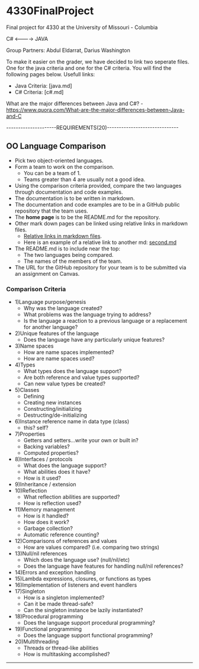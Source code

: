 # 4330FinalProject
Final project for 4330 at the University of Missouri - Columbia

C# <----> JAVA

Group Partners:
  Abdul Eldarrat,
  Darius Washington
  
  To make it easier on the grader, we have decided to link two seperate files. One for the java criteria and one for the C# criteria. You will find the following pages below.
Usefull links: 
- Java Criteria: [java.md]
- C# Criteria: [c#.md]

What are the major differences between Java and C#? - https://www.quora.com/What-are-the-major-differences-between-Java-and-C


---------------------REQUIREMENTS(20)------------------------------

## OO Language Comparison

* Pick two object-oriented languages.
* Form a team to work on the comparison.
  * You can be a team of 1.
  * Teams greater than 4 are usually not a good idea.
* Using the comparison criteria provided, compare the two languages
through documentation and code examples.
* The documentation is to be written in markdown.
* The documentation and code examples are to be in a
GitHub public repository that the team uses.
* The **home page** is to be the README.md for the repository.
* Other mark down pages can be linked using relative links in markdown files.
  * [Relative links in markdown files](https://github.com/blog/1395-relative-links-in-markup-files).
  * Here is an example of a relative link to another md: [second.md](second.md)
* The README.md is to include near the top:
    * The two languages being compared.
    * The names of the members of the team.
* The URL for the GitHub repository for your team is to be submitted via an assignment on Canvas.

### Comparison Criteria

* 1)Language purpose/genesis
  * Why was the language created?
  * What problems was the language trying to address?
  * Is the language a reaction to a previous language or a replacement for another language?
* 2)Unique features of the language
  * Does the language have any particularly unique features?
* 3)Name spaces
  * How are name spaces implemented?
  * How are name spaces used?
* 4)Types
    * What types does the language support?
    * Are both reference and value types supported?
    * Can new value types be created?
* 5)Classes
  * Defining
  * Creating new instances
  * Constructing/initializing
  * Destructing/de-initializing
* 6)Instance reference name in data type (class)
  * this?  self?
* 7)Properties
  * Getters and setters...write your own or built in?
  * Backing variables?
  * Computed properties?
* 8)Interfaces / protocols
  * What does the language support?
  * What abilities does it have?
  * How is it used?
* 9)Inheritance / extension
* 10)Reflection
  * What reflection abilities are supported?
  * How is reflection used?
* 11)Memory management
  * How is it handled?
  * How does it work?
  * Garbage collection?
  * Automatic reference counting?
* 12)Comparisons of references and values
  * How are values compared? (i.e. comparing two strings)
* 13)Null/nil references
  * Which does the language use? (null/nil/etc)
  * Does the language have features for handling null/nil references?
* 14)Errors and exception handling
* 15)Lambda expressions, closures, or functions as types
* 16)Implementation of listeners and event handlers
* 17)Singleton
  * How is a singleton implemented?
  * Can it be made thread-safe?
  * Can the singleton instance be lazily instantiated?
* 18)Procedural programming
  * Does the language support procedural programming?
* 19)Functional programming
  * Does the language support functional programming?
* 20)Multithreading
  * Threads or thread-like abilities
  * How is multitasking accomplished?

----------------------------------------------------------------
